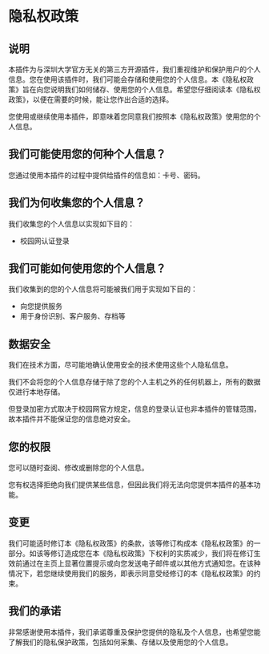 # 隐私权政策

## 说明

本插件为与深圳大学官方无关的第三方开源插件，我们重视维护和保护用户的个人信息。您在使用该插件时，我们可能会存储和使用您的个人信息。本《隐私权政策》旨在向您说明我们如何储存、使用您的个人信息。希望您仔细阅读本《隐私权政策》，以便在需要的时候，能让您作出合适的选择。

您使用或继续使用本插件，即意味着您同意我们按照本《隐私权政策》使用您的个人信息。

## 我们可能使用您的何种个人信息？

您通过使用本插件的过程中提供给插件的信息如：卡号、密码。

## 我们为何收集您的个人信息？

我们收集您的个人信息以实现如下目的：

- 校园网认证登录

## 我们可能如何使用您的个人信息？

我们收集到的您的个人信息将可能被我们用于实现如下目的：

- 向您提供服务
- 用于身份识别、客户服务、存档等

## 数据安全

我们在技术方面，尽可能地确认使用安全的技术使用这些个人隐私信息。

我们不会将您的个人信息存储于除了您的个人主机之外的任何机器上，所有的数据仅进行本地存储。

但登录加密方式取决于校园网官方规定，信息的登录认证也非本插件的管辖范围，故本插件并不能保证您的信息绝对安全。

## 您的权限

您可以随时查阅、修改或删除您的个人信息。

您有权选择拒绝向我们提供某些信息，但因此我们将无法向您提供本插件的基本功能。

## 变更

我们可能适时修订本《隐私权政策》的条款，该等修订构成本《隐私权政策》的一部分。如该等修订造成您在本《隐私权政策》下权利的实质减少，我们将在修订生效前通过在主页上显著位置提示或向您发送电子邮件或以其他方式通知您。在该种情况下，若您继续使用我们的服务，即表示同意受经修订的本《隐私权政策》的约束。

## 我们的承诺

非常感谢使用本插件，我们承诺尊重及保护您提供的隐私及个人信息，也希望您能了解我们的隐私保护政策，包括如何采集、存储以及使用您的个人信息。
